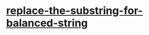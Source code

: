 # [replace-the-substring-for-balanced-string](https://leetcode-cn.com/problems/replace-the-substring-for-balanced-string)
